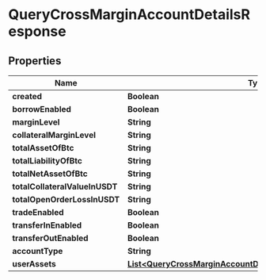 

# QueryCrossMarginAccountDetailsResponse


## Properties

| Name | Type | Description | Notes |
|------------ | ------------- | ------------- | -------------|
|**created** | **Boolean** |  |  [optional] |
|**borrowEnabled** | **Boolean** |  |  [optional] |
|**marginLevel** | **String** |  |  [optional] |
|**collateralMarginLevel** | **String** |  |  [optional] |
|**totalAssetOfBtc** | **String** |  |  [optional] |
|**totalLiabilityOfBtc** | **String** |  |  [optional] |
|**totalNetAssetOfBtc** | **String** |  |  [optional] |
|**totalCollateralValueInUSDT** | **String** |  |  [optional] |
|**totalOpenOrderLossInUSDT** | **String** |  |  [optional] |
|**tradeEnabled** | **Boolean** |  |  [optional] |
|**transferInEnabled** | **Boolean** |  |  [optional] |
|**transferOutEnabled** | **Boolean** |  |  [optional] |
|**accountType** | **String** |  |  [optional] |
|**userAssets** | [**List&lt;QueryCrossMarginAccountDetailsResponseUserAssetsInner&gt;**](QueryCrossMarginAccountDetailsResponseUserAssetsInner.md) |  |  [optional] |



